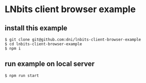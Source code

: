 # LNbits client browser example

## install this example
```console
$ git clone git@github.com:dni/lnbits-client-browser-example
$ cd lnbits-client-browser-example
$ npm i
```

## run example on local server
```console
$ npm run start
```
